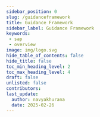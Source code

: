 ```yaml
---
sidebar_position: 0
slug: /guidanceframework
title: Guidance Framework
sidebar_label: Guidance Framework
keywords:
 - sap
 - overview
image: img/logo.svg
hide_table_of_contents: false
hide_title: false
toc_min_heading_level: 2
toc_max_heading_level: 4
draft: false
unlisted: false
contributors:
last_update:
  author: navyakhurana
  date: 2025-02-26
---
```

